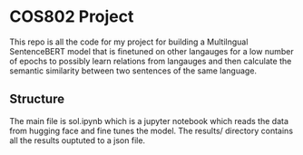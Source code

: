 # COS802 Project

This repo is all the code for my project for building a Multilngual SentenceBERT model that is finetuned on other langauges for a low number of epochs to possibly learn relations from langauges and then calculate the semantic similarity between two sentences of the same language.

## Structure

The main file is sol.ipynb which is a jupyter notebook which reads the data from hugging face and fine tunes the model. The results/ directory contains all the results ouptuted to a json file.

